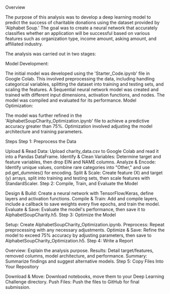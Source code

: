 Overview

The purpose of this analysis was to develop a deep learning model to predict the success of charitable donations using the dataset provided by 'Alphabet Soup.' The goal was to create a neural network that accurately classifies whether an application will be successful based on various features such as organization type, income amount, asking amount, and affiliated industry.

The analysis was carried out in two stages:

Model Development:

The initial model was developed using the 'Starter_Code.ipynb' file in Google Colab. This involved preprocessing the data, including handling categorical variables, splitting the dataset into training and testing sets, and scaling the features.
A Sequential neural network model was created and trained with different input dimensions, activation functions, and nodes. The model was compiled and evaluated for its performance.
Model Optimization:

The model was further refined in the 'AlphabetSoupCharity_Optimization.ipynb' file to achieve a predictive accuracy greater than 75%. Optimization involved adjusting the model architecture and training parameters.

Steps
Step 1: Preprocess the Data

Upload & Read Data:
Upload charity_data.csv to Google Colab and read it into a Pandas DataFrame.
Identify & Clean Variables:
Determine target and feature variables, then drop EIN and NAME columns.
Analyze & Encode:
Identify unique values, combine rare categories into "Other," and use pd.get_dummies() for encoding.
Split & Scale:
Create feature (X) and target (y) arrays, split into training and testing sets, then scale features with StandardScaler.
Step 2: Compile, Train, and Evaluate the Model

Design & Build:
Create a neural network with TensorFlow/Keras, define layers and activation functions.
Compile & Train:
Add and compile layers, include a callback to save weights every five epochs, and train the model.
Evaluate & Save:
Evaluate the model's performance, then save it to AlphabetSoupCharity.h5.
Step 3: Optimize the Model

Setup:
Create AlphabetSoupCharity_Optimization.ipynb.
Preprocess:
Repeat preprocessing with any necessary adjustments.
Optimize & Save:
Refine the model to exceed 75% accuracy by adjusting parameters, then save to AlphabetSoupCharity_Optimization.h5.
Step 4: Write a Report

Overview:
Explain the analysis purpose.
Results:
Detail target/features, removed columns, model architecture, and performance.
Summary:
Summarize findings and suggest alternative models.
Step 5: Copy Files Into Your Repository

Download & Move:
Download notebooks, move them to your Deep Learning Challenge directory.
Push Files:
Push the files to GitHub for final submission.
